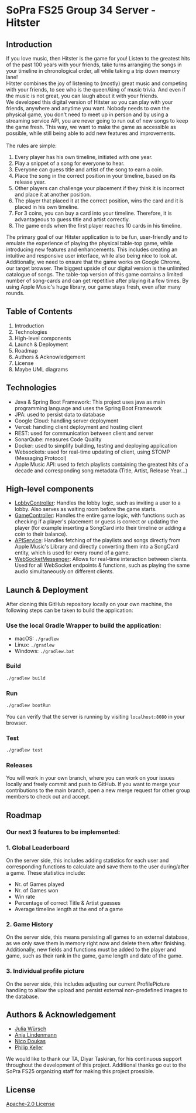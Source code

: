 # SoPra FS25 Group 34 Server - Hitster

## Introduction
If you love music, then Hitster is the game for you!
Listen to the greatest hits of the past 100 years with your friends, 
take turns arranging the songs in your timeline in chronological order, 
all while taking a trip down memory lane!
<br>
Hitster combines the joy of listening to (mostly) great music and competing with your friends, to see who is the queen/king of music trivia. 
And even if the music is not great, you can laugh about it with your friends.
<br>
We developed this digital version of Hitster so you can play with your friends, anywhere and anytime you want. 
Nobody needs to own the physical game, you don't need to meet up in person and 
by using a streaming service API, you are never going to run out of new songs to keep the game fresh.
This way, we want to make the game as accessible as possible, while still being able to add new features and improvements.
<br>
<br>
The rules are simple:
1. Every player has his own timeline, initiated with one year.
2. Play a snippet of a song for everyone to hear.
3. Everyone can guess title and artist of the song to earn a coin.
4. Place the song in the correct position in your timeline, based on its release year.
5. Other players can challenge your placement if they think it is incorrect and place it at another
   position.
6. The player that placed it at the correct position, wins the card and it is placed in his own timeline.
7. For 3 coins, you can buy a card into your timeline. Therefore, it is advantageous to guess title and
   artist correctly.
8. The game ends when the first player reaches 10 cards in his timeline.

The primary goal of our Hitster application is to be fun, user-friendly 
and to emulate the experience of playing the physical table-top game, while introducing new features and enhancements.
This includes creating an intuitive and responsive user interface, while also being nice to look at. 
Additionally, we need to ensure that the game works on Google Chrome, our target browser.
The biggest upside of our digital version is the unlimited catalogue of songs. 
The table-top version of this game contains a limited number of song-cards and can get repetitive after playing it a few times.
By using Apple Music's huge library, our game stays fresh, even after many rounds.

## Table of Contents
1. Introduction
2. Technologies
3. High-level components
4. Launch & Deployment
5. Roadmap
6. Authors & Acknowledgement
7. License
8. Maybe UML diagrams

## Technologies
- Java & Spring Boot Framework: This project uses java as main programming language and uses the Spring Boot Framework
- JPA: used to persist data to database
- Google Cloud: handling server deployment
- Vercel: handling client deployment and hosting client
- REST: used for communication between client and server
- SonarQube: measures Code Quality
- Docker: used to simplify building, testing and deploying application
- Websockets: used for real-time updating of client, using STOMP (Messaging Protocol)
- Apple Music API: used to fetch playlists containing the greatest hits of a decade and corresponding song metadata (Title, Artist, Release Year...)

## High-level components
- [LobbyController](https://github.com/nicodoukas/sopra-fs25-group-34-server/blob/main/src/main/java/ch/uzh/ifi/hase/soprafs24/controller/LobbyController.java): Handles the lobby logic, such as inviting a user to a lobby. Also serves as waiting room before the game starts.
- [GameController](https://github.com/nicodoukas/sopra-fs25-group-34-server/blob/main/src/main/java/ch/uzh/ifi/hase/soprafs24/controller/GameController.java): Handles the entire game logic, with functions such as checking if a player's placement or guess is correct or updating the player (for example inserting a SongCard into their timeline or adding a coin to their balance).
- [APIService](https://github.com/nicodoukas/sopra-fs25-group-34-server/blob/main/src/main/java/ch/uzh/ifi/hase/soprafs24/service/APIService.java): Handles fetching of the playlists and songs directly from Apple Music's Library and directly converting them into a SongCard entity, which is used for every round of a game.
- [WebSocketMessenger](https://github.com/nicodoukas/sopra-fs25-group-34-server/blob/main/src/main/java/ch/uzh/ifi/hase/soprafs24/websocket/WebSocketMessenger.java): Allows for real-time interaction between clients. Used for all WebSocket endpoints & functions, such as playing the same audio simultaneously on different clients.

## Launch & Deployment
After cloning this GitHub repository locally on your own machine, the following steps can be taken to build the application:

### Use the local Gradle Wrapper to build the application:
-   macOS: `./gradlew`
-   Linux: `./gradlew`
-   Windows: `./gradlew.bat`

### Build

```bash
./gradlew build
```

### Run

```bash
./gradlew bootRun
```

You can verify that the server is running by visiting `localhost:8080` in your browser.

### Test

```bash
./gradlew test
```

### Releases

You will work in your own branch, where you can work on your issues locally and freely commit and push to GitHub. 
If you want to merge your contributions to the main branch, open a new merge request for other group members to check out and accept.

## Roadmap
### Our next 3 features to be implemented:
### 1. Global Leaderboard
On the server side, this includes adding statistics for each user and corresponding functions to calculate and save them to the user during/after a game.
These statistics include:
- Nr. of Games played
- Nr. of Games won
- Win rate
- Percentage of correct Title & Artist guesses
- Average timeline length at the end of a game

### 2. Game History
On the server side, this means persisting all games to an external database, as we only save them in memory right now and delete them after finishing.
Additionally, new fields and functions must be added to the player and game, such as their rank in the game, game length and date of the game.

### 3. Individual profile picture
On the server side, this includes adjusting our current ProfilePicture handling to allow the upload and persist external non-predefined images to the database.

## Authors & Acknowledgement
- [Julia Würsch](https://github.com/monolino)
- [Anja Lindenmann](https://github.com/AnchaXD)
- [Nico Doukas](https://github.com/nicodoukas)
- [Philip Keller](https://github.com/phikell)

We would like to thank our TA, Diyar Taskiran, for his continuous support throughout the development of this project.
Additional thanks go out to the SoPra FS25 organizing staff for making this project prossible.

## License
[Apache-2.0 License](https://github.com/nicodoukas/sopra-fs25-group-34-server/blob/main/LICENSE)
